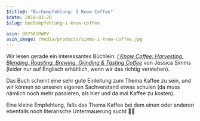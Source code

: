 ```yaml
---
$title@: "Buchempfehlung: I Know Coffee"
$date: 2018-03-20
$slug: buchempfehlung-i-know-coffee

asin: B075K1RWPV
asin_image: /media/products/simms-i-know-coffee.jpg
---
```


Wir lesen gerade ein interessantes Büchlein: [_I Know Coffee: Harvesting, Blending, Roasting, Brewing, Grinding & Tasting Coffee_](https://www.amazon.de/dp/B075K1RWPV/?tag=hhk-21) von Jessica Simms (leider nur auf Englisch erhältlich, wenn wir das richtig verstehen).

Das Buch scheint eine sehr gute Einleitung zum Thema Kaffee zu sein, und wir können so unseren eigenen Sachverstand etwas schulen (da muss nämlich noch mehr passieren, als hier und da mal Kaffee zu kosten).

Eine kleine Empfehlung, falls das Thema Kaffee bei dem einen oder anderen ebenfalls noch literarische Untermauerung sucht 🙋‍♂️  